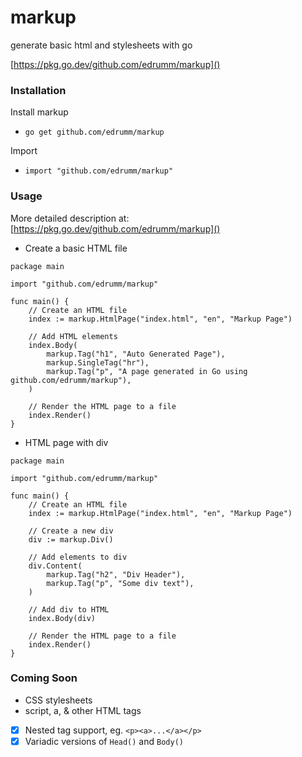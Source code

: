 # markup
generate basic html and stylesheets with go

[https://pkg.go.dev/github.com/edrumm/markup]()

### Installation

Install markup
- `go get github.com/edrumm/markup`

Import
- `import "github.com/edrumm/markup"`

### Usage
More detailed description at: [https://pkg.go.dev/github.com/edrumm/markup]()

- Create a basic HTML file
```
package main

import "github.com/edrumm/markup"

func main() {
	// Create an HTML file
	index := markup.HtmlPage("index.html", "en", "Markup Page")
	
	// Add HTML elements
	index.Body(
	    markup.Tag("h1", "Auto Generated Page"),
	    markup.SingleTag("hr"),
	    markup.Tag("p", "A page generated in Go using github.com/edrumm/markup"),
    )
    
	// Render the HTML page to a file
	index.Render()
}
```

- HTML page with div
```
package main

import "github.com/edrumm/markup"

func main() {
	// Create an HTML file
	index := markup.HtmlPage("index.html", "en", "Markup Page")
	
	// Create a new div
	div := markup.Div()
	
	// Add elements to div
	div.Content(
	    markup.Tag("h2", "Div Header"),
	    markup.Tag("p", "Some div text"),
	)
	
	// Add div to HTML
	index.Body(div)
    
	// Render the HTML page to a file
	index.Render()
}
```

### Coming Soon
- CSS stylesheets
- script, a, & other HTML tags
- [x] Nested tag support, eg. `<p><a>...</a></p>`
- [x] Variadic versions of `Head()` and `Body()`
